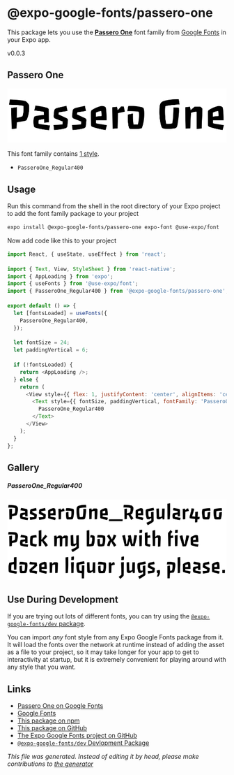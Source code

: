 # @expo-google-fonts/passero-one

This package lets you use the [**Passero One**](https://fonts.google.com/specimen/Passero+One) font family from [Google Fonts](https://fonts.google.com/) in your Expo app.

v0.0.3

## Passero One

![Passero One](./font-family.png)

This font family contains [1 style](#gallery).

- `PasseroOne_Regular400`

## Usage

Run this command from the shell in the root directory of your Expo project to add the font family package to your project
```sh
expo install @expo-google-fonts/passero-one expo-font @use-expo/font
```

Now add code like this to your project
```js
import React, { useState, useEffect } from 'react';

import { Text, View, StyleSheet } from 'react-native';
import { AppLoading } from 'expo';
import { useFonts } from '@use-expo/font';
import { PasseroOne_Regular400 } from '@expo-google-fonts/passero-one';

export default () => {
  let [fontsLoaded] = useFonts({
    PasseroOne_Regular400,
  });

  let fontSize = 24;
  let paddingVertical = 6;

  if (!fontsLoaded) {
    return <AppLoading />;
  } else {
    return (
      <View style={{ flex: 1, justifyContent: 'center', alignItems: 'center' }}>
        <Text style={{ fontSize, paddingVertical, fontFamily: 'PasseroOne_Regular400' }}>
          PasseroOne_Regular400
        </Text>
      </View>
    );
  }
};

```

## Gallery

##### PasseroOne_Regular400
![PasseroOne_Regular400](./b2d19067da678681f5952e5350d1924a2ac5a8a03eda9d27347e43a3ce35f8ad.ttf.png)


## Use During Development

If you are trying out lots of different fonts, you can try using the [`@expo-google-fonts/dev` package](https://github.com/expo/google-fonts/tree/master/font-packages/dev#readme).

You can import *any* font style from any Expo Google Fonts package from it. It will load the fonts
over the network at runtime instead of adding the asset as a file to your project, so it may take longer
for your app to get to interactivity at startup, but it is extremely convenient
for playing around with any style that you want.

## Links

- [Passero One on Google Fonts](https://fonts.google.com/specimen/Passero+One)
- [Google Fonts](https://fonts.google.com/)
- [This package on npm](https://www.npmjs.com/package/@expo-google-fonts/passero-one)
- [This package on GitHub](https://github.com/expo/google-fonts/tree/master/font-packages/passero-one)
- [The Expo Google Fonts project on GitHub](https://github.com/expo/google-fonts)
- [`@expo-google-fonts/dev` Devlopment Package](https://github.com/expo/google-fonts/tree/master/font-packages/dev)


*This file was generated. Instead of editing it by head, please make contributions to [the generator](https://github.com/expo/google-fonts/tree/master/packages/generator)*
